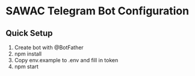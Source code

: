 # SAWAC Telegram Bot Configuration

## Quick Setup
1. Create bot with @BotFather
2. npm install
3. Copy env.example to .env and fill in token
4. npm start
